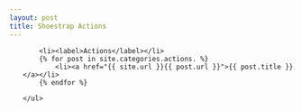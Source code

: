 ```yaml
---
layout: post
title: Shoestrap Actions
---
```

<div class="row">
	<ul class="side-nav">

		<li><label>Actions</label></li>
		{% for post in site.categories.actions. %}
			<li><a href="{{ site.url }}{{ post.url }}">{{ post.title }}</a></li>
		{% endfor %}

	</ul>
</div>